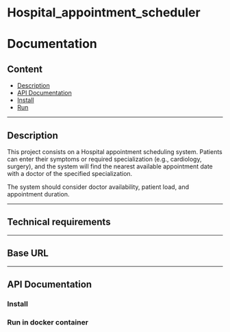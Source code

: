 # Hospital_appointment_scheduler


# Documentation

## Content

- [Description](#description)
- [API Documentation](#api-documentation)
- [Install](#technical-requirements)
- [Run](#run-in-docker-container)

---

## Description

This project consists on a Hospital appointment scheduling system. 
Patients can enter their symptoms or required specialization (e.g., cardiology, surgery), and the system will find the nearest available appointment date with a doctor of the specified specialization. 

The system should consider doctor availability, patient load, and appointment duration.

---

## Technical requirements

<!-- - Programming language - Javascript
- Database - PostgreSQL
- Docker -->

---

## Base URL

<!-- `http://localhost:3000` -->

---

## API Documentation



### Install



### Run in docker container

<!-- For running application in Docker container you should have docker installed on your system

Run app

```
docker compose up

```

Stop app

```
docker compose down

``` -->